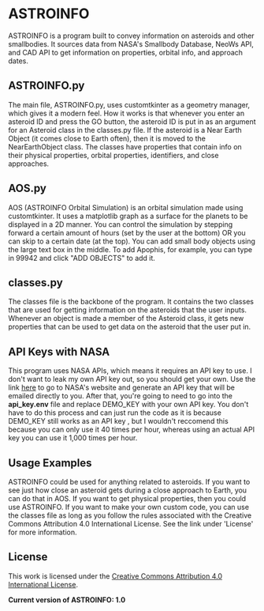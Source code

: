 # ASTROINFO

<p>
ASTROINFO is a program built to convey information 
on asteroids and other smallbodies. It sources data from 
NASA's Smallbody Database, NeoWs API, and CAD API to get
information on properties, orbital info, and approach dates.
</p>
<h2>
ASTROINFO.py
</h2>
<p>
The main file, ASTROINFO.py, uses customtkinter as a geometry manager, 
which gives it a modern feel. How it works is that whenever you enter an
asteroid ID and press the GO button, the asteroid ID is put in as an argument
for an Asteroid class in the classes.py file. If the asteroid is a Near Earth Object
(it comes close to Earth often), then it is moved to the NearEarthObject class.
The classes have properties that contain info on their physical properties,
orbital properties, identifiers, and close approaches.
</p>

<h2>
AOS.py
</h2>
<p>
AOS (ASTROINFO Orbital Simulation) is an orbital simulation made using customtkinter.
It uses a matplotlib graph as a surface for the planets to be displayed in a 2D manner.
You can control the simulation by stepping forward a certain amount of hours (set by the user
at the bottom) OR you can skip to a certain date (at the top). You can add small body objects
using the large text box in the middle. To add Apophis, for example, you can type in 99942 and
click "ADD OBJECTS" to add it.
</p>
<h2>
classes.py
</h2>
<p>
The classes file is the backbone of the program. It contains the two classes that are used for 
getting information on the asteroids that the user inputs. Whenever an object is made a member
of the Asteroid class, it gets new properties that can be used to get data on the asteroid that
the user put in.
</p>
<h2>
API Keys with NASA
</h2>
This program uses NASA APIs, which means it requires an API key to use. I don't want to leak my
own API key out, so you should get your own. Use the link <a href="https://api.nasa.gov/">here</a>
to go to NASA's website and generate an API key that will be emailed directly to you. After that,
you're going to need to go into the <b>api_key.env</b> file and replace DEMO_KEY with your own API key. 
You don't have to do this process and can just run the code as it is because DEMO_KEY still works as an API key
, but I wouldn't reccomend this because you can only use it 40 times per hour, whereas using an actual
API key you can use it 1,000 times per hour.

## Usage Examples
ASTROINFO could be used for anything related to asteroids. If you want to see just how close an asteroid gets
during a close approach to Earth, you can do that in AOS. If you want to get physical properties, then you could
use ASTROINFO. If you want to make your own custom code, you can use the classes file as long as you follow the rules
associated with the Creative Commons Attribution 4.0 International License. See the link under 'License' for more information.

##  License
This work is licensed under the [Creative Commons Attribution 4.0 International License](https://creativecommons.org/licenses/by/4.0/).

<p>
<b>Current version of ASTROINFO: 1.0</b>
</p>
